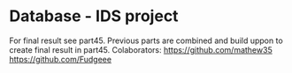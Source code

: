 # Database - IDS project
For final result see part45. Previous parts are combined and build uppon to create final result in part45.
Colaborators:
  https://github.com/mathew35
  https://github.com/Fudgeee
